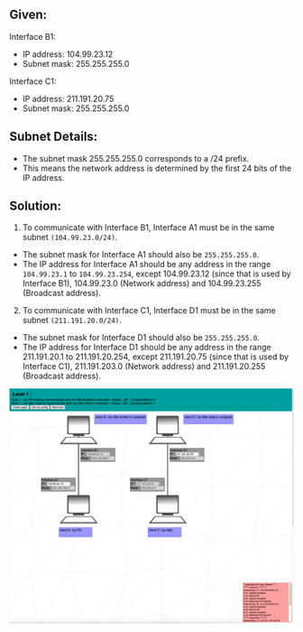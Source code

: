 ## Given:
Interface B1:
- IP address: 104.99.23.12
- Subnet mask: 255.255.255.0

Interface C1:
- IP address: 211.191.20.75
- Subnet mask: 255.255.255.0

## Subnet Details:
- The subnet mask 255.255.255.0 corresponds to a /24 prefix.
- This means the network address is determined by the first 24 bits of the IP address.

## Solution:

1. To communicate with Interface B1, Interface A1 must be in the same subnet `(104.99.23.0/24)`.
- The subnet mask for Interface A1 should also be `255.255.255.0`.
- The IP address for Interface A1 should be any address in the range `104.99.23.1` to `104.99.23.254`, except 104.99.23.12 (since that is used by Interface B1), 104.99.23.0 (Network address) and 104.99.23.255 (Broadcast address).

2. To communicate with Interface C1, Interface D1 must be in the same subnet `(211.191.20.0/24)`.
- The subnet mask for Interface D1 should also be `255.255.255.0`.
- The IP address for Interface D1 should be any address in the range 211.191.20.1 to 211.191.20.254, except 211.191.20.75 (since that is used by Interface C1), 211.191.203.0 (Network address) and 211.191.20.255 (Broadcast address).

![level01](level01/level01.png "This is level 01 config")
